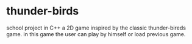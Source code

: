 # thunder-birds
school project in C++
a 2D game inspired by the classic thunder-bireds game. in this game the user can play by himself or load previous game.
